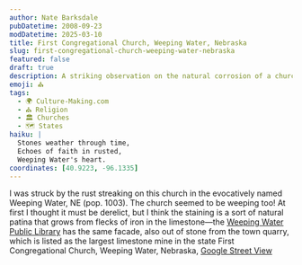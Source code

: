```yaml
---
author: Nate Barksdale
pubDatetime: 2008-09-23
modDatetime: 2025-03-10
title: First Congregational Church, Weeping Water, Nebraska
slug: first-congregational-church-weeping-water-nebraska
featured: false
draft: true
description: A striking observation on the natural corrosion of a church in Weeping Water, Nebraska, evokes a sense of melancholy as the building seems to mirror the town's name. "I was struck by the rust streaking on this church in the evocatively named Weeping Water, NE (pop. 1003). The church seemed to be weeping too! At first I thought it must be derelict, but I think the staining is a sort of natural patina that grows from flecks of iron in the limestone—the Weeping Water Public Library has the same facade, also out of stone from the town quarry, which is listed as the largest limestone mine in the state."
emoji: ⛪
tags:
  - 🌍 Culture-Making.com
  - ⛪ Religion
  - 🏛️ Churches
  - 🗺️ States
haiku: |
  Stones weather through time,  
  Echoes of faith in rusted,  
  Weeping Water's heart.
coordinates: [40.9223, -96.1335]
---
```


I was struck by the rust streaking on this church in the evocatively named Weeping Water, NE (pop. 1003). The church seemed to be weeping too! At first I thought it must be derelict, but I think the staining is a sort of natural patina that grows from flecks of iron in the limestone—the [Weeping Water Public Library](http://flickr.com/photos/librarycommission/397899856/sizes/o/) has the same facade, also out of stone from the town quarry, which is listed as the largest limestone mine in the state
First Congregational Church, Weeping Water, Nebraska, [Google Street View](http://maps.google.com/?ie=UTF8&ll=40.922333,-96.133461&spn=0.104544,0.244446&t=h&z=13&layer=c&cbll=40.869945,-96.141239&panoid=Tr2qXQ2RuiLEFH6DD4o3WA&cbp=2,47.748063205876235,,0,-5.470343480425235)
